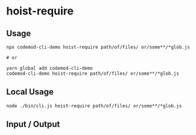 # hoist-require


## Usage

```
npx codemod-cli-demo hoist-require path/of/files/ or/some**/*glob.js

# or

yarn global add codemod-cli-demo
codemod-cli-demo hoist-require path/of/files/ or/some**/*glob.js
```

## Local Usage
```
node ./bin/cli.js hoist-require path/of/files/ or/some**/*glob.js
```

## Input / Output

<!--FIXTURES_TOC_START-->
<!--FIXTURES_TOC_END-->

<!--FIXTURES_CONTENT_START-->
<!--FIXTURES_CONTENT_END-->